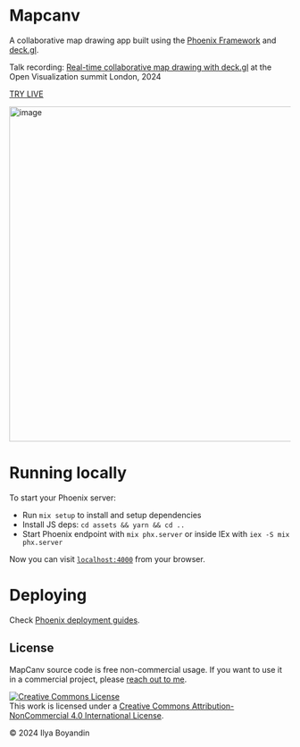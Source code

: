 # Mapcanv

A collaborative map drawing app built using the [Phoenix Framework](https://phoenixframework.org/) and [deck.gl](http://deck.gl).

Talk recording: [Real-time collaborative map drawing with deck.gl](https://youtu.be/feMRman7iSo) at the Open Visualization summit London, 2024



[TRY LIVE](https://mapcanv.com)

<img width="600" alt="image" src="https://github.com/user-attachments/assets/f38b4c5b-4194-4d53-b782-d47144f5b3fc">


# Running locally

To start your Phoenix server:

- Run `mix setup` to install and setup dependencies
- Install JS deps: `cd assets && yarn && cd ..`
- Start Phoenix endpoint with `mix phx.server` or inside IEx with `iex -S mix phx.server`

Now you can visit [`localhost:4000`](http://localhost:4000) from your browser.

# Deploying

Check [Phoenix deployment guides](https://hexdocs.pm/phoenix/deployment.html).

## License

MapCanv source code is free non-commercial usage. If you want to use it in a commercial project, please <a href="mailto:ilya@boyandin.me?subject=FlowmapBlue">reach out to me</a>.

<a rel="license" href="http://creativecommons.org/licenses/by-nc/4.0/"><img alt="Creative Commons License" style="border-width:0" src="https://i.creativecommons.org/l/by-nc/4.0/88x31.png" /></a><br />This work is licensed under a <a rel="license" href="http://creativecommons.org/licenses/by-nc/4.0/">Creative Commons Attribution-NonCommercial 4.0 International License</a>.

© 2024 Ilya Boyandin
